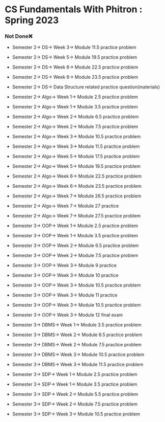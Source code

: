 # CS Fundamentals With Phitron : Spring 2023

### Not Done❌

- Semester 2-> DS-> Week 3-> Module 11.5 practice problem
- Semester 2-> DS-> Week 5-> Module 19.5 practice problem
- Semester 2-> DS-> Week 6-> Module 22.5 practice problem
- Semester 2-> DS-> Week 6-> Module 23.5 practice problem
- Semester 2-> DS-> Data Structure related practice question(materials)


- Semester 2-> Algo-> Week 1-> Module 2.5 practice problem
- Semester 2-> Algo-> Week 1-> Module 3.5 practice problem
- Semester 2-> Algo-> Week 2-> Module 6.5 practice problem
- Semester 2-> Algo-> Week 2-> Module 7.5 practice problem
- Semester 2-> Algo-> Week 3-> Module 10.5 practice problem
- Semester 2-> Algo-> Week 3-> Module 11.5 practice problem
- Semester 2-> Algo-> Week 5-> Module 17.5 practice problem
- Semester 2-> Algo-> Week 5-> Module 19.5 practice problem
- Semester 2-> Algo-> Week 6-> Module 22.5 practice problem
- Semester 2-> Algo-> Week 6-> Module 23.5 practice problem
- Semester 2-> Algo-> Week 7-> Module 26.5 practice problem
- Semester 2-> Algo-> Week 7-> Module 27 practice
- Semester 2-> Algo-> Week 7-> Module 27.5 practice problem


- Semester 3-> OOP-> Week 1-> Module 2.5 practice problem
- Semester 3-> OOP-> Week 1-> Module 3.5 practice problem
- Semester 3-> OOP-> Week 2-> Module 6.5 practice problem
- Semester 3-> OOP-> Week 2-> Module 7.5 practice problem
- Semester 3-> OOP-> Week 3-> Module 9 practice
- Semester 3-> OOP-> Week 3-> Module 10 practice
- Semester 3-> OOP-> Week 3-> Module 10.5 practice problem
- Semester 3-> OOP-> Week 3-> Module 11 practice
- Semester 3-> OOP-> Week 3-> Module 10.5 practice problem
- Semester 3-> OOP-> Week 3-> Module 12 final exam


- Semester 3-> DBMS-> Week 1-> Module 3.5 practice problem
- Semester 3-> DBMS-> Week 2-> Module 6.5 practice problem
- Semester 3-> DBMS-> Week 2-> Module 7.5 practice problem
- Semester 3-> DBMS-> Week 3-> Module 10.5 practice problem
- Semester 3-> DBMS-> Week 3-> Module 11.5 practice problem


- Semester 3-> SDP-> Week 1-> Module 2.5 practice problem
- Semester 3-> SDP-> Week 1-> Module 3.5 practice problem
- Semester 3-> SDP-> Week 2-> Module 5.5 practice problem
- Semester 3-> SDP-> Week 2-> Module 7.5 practice problem
- Semester 3-> SDP-> Week 3-> Module 10.5 practice problem